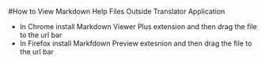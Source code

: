 #How to View Markdown Help Files Outside Translator Application
* In Chrome install Markdown Viewer Plus extension and then drag the file to the url bar
* In Firefox install Markfdown Preview extesnion and then drag the file to the url bar